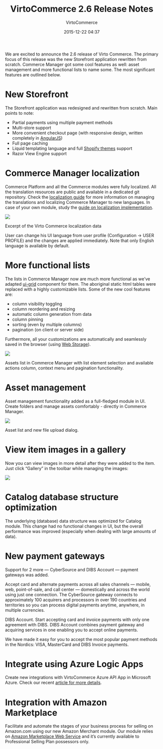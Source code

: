 ﻿---
author: VirtoCommerce
category: Release
date: 2015-12-22 04:37
excerpt: We are excited to announce the 2.6 release of Virto Commerce. The primary focus of this release was the new Storefront application rewritten from scratch.
main-image: assets/images/blog/release-2-6-acorn.jpg
permalink: blogs/news/virtocommerce-2-6-release-notes
tags: [2.0, Announcements, ecommerce, features, release notes]
title: "VirtoCommerce 2.6 Release Notes"
---
We are excited to announce the 2.6 release of Virto Commerce. The primary focus of this release was the new Storefront application rewritten from scratch. Commerce Manager got some cool features as well: asset management and more functional lists to name some. The most significant features are outlined below.

# New Storefront

The Storefront application was redesigned and rewritten from scratch. Main points to note:

* Partial payments using multiple payment methods
* Multi-store support
* More convenient checkout page (with responsive design, written completely in <a href="https://angularjs.org/">AngularJS</a>)
* Full page caching
* Liquid templating language and full <a href="https://themes.shopify.com/">Shopify themes</a> support
* Razor View Engine support

# Commerce Manager localization

Commerce Platform and all the Commerce modules were fully localized. All the translation resources are public and available in a dedicated git repository. Check the <a href="http://docs.virtocommerce.com/x/UYAKAQ">localization guide</a> for more information on managing the translations and localizing Commerce Manager to new languages. In case of your own module, study the <a href="http://docs.virtocommerce.com/x/YoAKAQ">guide on localization implementation</a>.

![](assets/images/blog/2-6_localize.png)

Excerpt of the Virto Commerce localization data

User can change his UI language from user profile (Configuration -&gt; USER PROFILE) and the changes are applied immediately. Note that only English language is available by default.

# More functional lists

The lists in Commerce Manager now are much more functional as we’ve adapted <a href="http://ui-grid.info/">ui-grid</a> component for them. The aboriginal static html tables were replaced with a highly customizable lists. Some of the new cool features are:

* column visibility toggling
* column reordering and resizing
* automatic column generation from data
* column pinning
* sorting (even by multiple columns)
* pagination (on client or server side)

Furthermore, all your customizations are automatically and seamlessly saved in the browser (using <a href="https://en.wikipedia.org/wiki/Web_storage">Web Storage</a>).

![](assets/images/blog/2-6_1uigrid.png)

Assets list in Commerce Manager with list element selection and available actions column, context menu and pagination functionality.

# Asset management

Asset management functionality added as a full-fledged module in UI. Create folders and manage assets comfortably - directly in Commerce Manager.

![](assets/images/blog/2-6_2assets.png)

Asset list and new file upload dialog.

# View item images in a gallery

Now you can view images in more detail after they were added to the item. Just click “Gallery” in the toolbar while managing the images:

![](assets/images/blog/2-6_3gallery.png)

# Catalog database structure optimization

The underlying (database) data structure was optimized for Catalog module. This change had no functional changes in UI, but the overall performance was improved (especially when dealing with large amounts of data).

# New payment gateways

Support for 2 more — CyberSource and DIBS Account — payment gateways was added.

Accept card and alternate payments across all sales channels — mobile, web, point-of-sale, and call center — domestically and across the world using just one connection. The CyberSource gateway connects to approximately 100 acquirers and processors in over 190 countries and territories so you can process digital payments anytime, anywhere, in multiple currencies.

DIBS Account. Start accepting card and invoice payments with only one agreement with DIBS. DIBS Account combines payment gateway and acquiring services in one enabling you to accept online payments.

We have made it easy for you to accept the most popular payment methods in the Nordics: VISA, MasterCard and DIBS Invoice payments.

# Integrate using Azure Logic Apps

Create new integrations with VirtoCommerce Azure API App in Microsoft Azure. Check our recent <a href="integrating-virtocommerce-with-erp-and-other-systems-using-azure-api-app">article for more details</a>.

# Integration with Amazon Marketplace

Facilitate and automate the stages of your business process for selling on Amazon.com using our new Amazon Merchant module. Our module relies on <a href="http://www.amazon.com/gp/help/customer/display.html?nodeId=201269090">Amazon Marketplace Web Service</a> and it’s currently available to Professional Selling Plan possessors only.